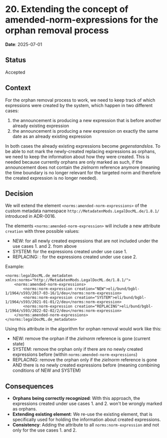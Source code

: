 # 20. Extending the concept of amended-norm-expressions for the orphan removal process

**Date**: 2025-07-01

## Status

Accepted

## Context

For the orphan removal process to work, we need to keep track of which expressions were created by the system, which
happen in two different cases:
1. the announcement is producing a new expression that is before another already existing expression
2. the announcement is producing a new expression on exactly the same date as an already existing expression

In both cases the already existing expressions become _gegenstandslos_. To be able to not mark the newly-created replacing
expressions as orphans, we need to keep the information about how they were created. This is needed because currently
orphans are only marked as such, if the announcement does not contain the _zielnorm_ reference anymore (meaning the time boundary
is no longer relevant for the targeted norm and therefore the created expression is no longer needed).

## Decision

We will extend the element `<norms:amended-norm-expressions>` of the custom metadata namespace `http://MetadatenMods.LegalDocML.de/1.8.1/`
introduced in ADR-0016.

The elements `<norms:amended-norm-expression>` will include a new attribute `creation` with three possible values:
- NEW: for all newly created expressions that are not included under the use cases 1. and 2. from above
- SYSTEM: for the expressions created under use case 1.
- REPLACING: : for the expressions created under use case 2.

Example:
```
<norms:legalDocML.de_metadaten xmlns:norms="http://MetadatenMods.LegalDocML.de/1.8.1/">
    <norms:amended-norm-expressions>
        <norms:norm-expression creation="NEW">eli/bund/bgbl-1/1964/s593/2017-03-16/1/deu</norms:norm-expression>
        <norms:norm-expression creation="SYSTEM">eli/bund/bgbl-1/1964/s593/2021-01-01/2/deu</norms:norm-expression>
        <norms:norm-expression creation="REPLACING">eli/bund/bgbl-1/1964/s593/2022-02-02/2/deu</norms:norm-expression>
    </norms:amended-norm-expressions>
</norms:legalDocML.de_metadaten>
```

Using this attribute in the algorithm for orphan removal would work like this:

- NEW: remove the orphan if the _zielnorm_ reference is gone (current state)
- SYSTEM: remove the orphan only if there are no newly created expressions before (within `norms:amended-norm-expressions`)
- REPLACING: remove the orphan only if the _zielnorm_ reference is gone AND there is no newly created expressions before (meaning combining conditions of NEW and SYSTEM)

## Consequences

- **Orphans being correctly recognized**: With this approach, the expressions created under use cases 1. and 2. won't be wrongly marked as orphans.
- **Extending existing element**: We re-use the existing element, that is specifically used for holding the information about created expressions.
- **Consistency**: Adding the attribute to all `norms:norm-expression` and not only for the use cases 1. and 2.

